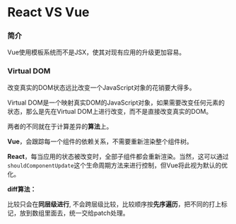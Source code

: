 # React VS Vue

### 简介

Vue使用模板系统而不是JSX，使其对现有应用的升级更加容易。



### Virtual DOM

改变真实的DOM状态远比改变一个JavaScript对象的花销要大得多。

Virtual DOM是一个映射真实DOM的JavaScript对象，如果需要改变任何元素的状态，那么是先在Virtual DOM上进行改变，而不是直接改变真实的DOM。

两者的不同就在于计算差异的**算法**上。

**Vue**，会跟踪每一个组件的依赖关系，不需要重新渲染整个组件树。

**React**，每当应用的状态被改变时，全部子组件都会重新渲染。当然，这可以通过`shouldComponentUpdate`这个生命周期方法来进行控制，但Vue将此视为默认的优化。



**diff算法：**

比较只会在**同层级进行**, 不会跨层级比较，比较顺序按**先序遍历**，把不同的打上标记，放到数组里面去，统一交给patch处理。